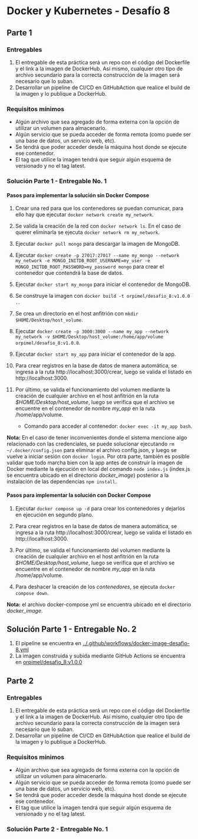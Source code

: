 # Docker y Kubernetes - Desafío 8

## Parte 1

### Entregables

1. El entregable de esta práctica será un repo con el código del Dockerfile y el link a la imagen de DockerHub. Así mismo, cualquier otro tipo de archivo secundario para la correcta construcción de la imagen será necesario que lo suban.
2. Desarrollar un pipeline de CI/CD en GitHubAction que realice el build de la imagen y lo publique a DockerHub.

### Requisitos mínimos

- Algún archivo que sea agregado de forma externa con la opción de utilizar un volumen para almacenarlo.
- Algún servicio que se pueda acceder de forma remota (como puede ser una base de datos, un servicio web, etc).
- Se tendrá que poder acceder desde la máquina host donde se ejecute ese contenedor.
- El tag que utilice la imagen tendrá que seguir algún esquema de versionado y no el tag latest.

### Solución Parte 1 - Entregable No. 1

#### Pasos para implementar la solución **sin** Docker Compose

1. Crear una red para que los contenedores se puedan comunicar, para ello hay que ejecutar `docker network create my_network`.

2. Se valida la creación de la red con `docker network ls`. En el caso de querer eliminarla se ejecuta `docker network rm my_network`.

3. Ejecutar `docker pull mongo` para descargar la imagen de MongoDB.

4. Ejecutar `docker create -p 27017:27017 --name my_mongo --network my_network -e MONGO_INITDB_ROOT_USERNAME=my_user -e MONGO_INITDB_ROOT_PASSWORD=my_password mongo` para crear el contenedor que contendrá la base de datos.

5. Ejecutar `docker start my_mongo` para iniciar el contenedor de MongoDB.

6. Se construye la imagen con `docker build -t orpimel/desafio_8:v1.0.0 .`.

7. Se crea un directorio en el host anfitrión con `mkdir $HOME/Desktop/host_volume`.

8. Ejecutar `docker create -p 3000:3000 --name my_app --network my_network -v $HOME/Desktop/host_volume:/home/app/volume orpimel/desafio_8:v1.0.0`.

9. Ejecutar `docker start my_app` para iniciar el contenedor de la app. 

10. Para crear registros en la base de datos de manera automática, se ingresa a la ruta http://localhost:3000/crear, luego se valida el listado en http://localhost:3000.

11. Por último, se valida el funcionamiento del volumen mediante la creación de cualquier archivo en el host anfitrión en la ruta _$HOME/Desktop/host_volume_, luego se verifica que el archivo se encuentre en el contenedor de nombre _my_app_ en la ruta /home/app/volume.

    - Comando para acceder al contenedor: `docker exec -it my_app bash`.

__Nota:__ En el caso de tener inconvenientes donde el sistema mencione algo relacionado con las credenciales, se puede solucionar ejecutando `rm ~/.docker/config.json` para eliminar el archivo config.json, y luego se vuelve a iniciar sesión con `docker login`. Por otra parte, también es posible validar que todo marcha bien con la app antes de construir la imagen de Docker mediante la ejecución en local del comando `node index.js` (index.js se encuentra ubicado en el directorio *docker_image*) posterior a la instalación de las dependencias `npm install`.

#### Pasos para implementar la solución __con__ Docker Compose

1. Ejecutar `docker compose up -d` para crear los contenedores y dejarlos en ejecución en segundo plano.

2. Para crear registros en la base de datos de manera automática, se ingresa a la ruta http://localhost:3000/crear, luego se valida el listado en http://localhost:3000.

3. Por último, se valida el funcionamiento del volumen mediante la creación de cualquier archivo en el host anfitrión en la ruta _$HOME/Desktop/host_volume_, luego se verifica que el archivo se encuentre en el contenedor de nombre _my_app_ en la ruta /home/app/volume.

4. Para deshacer la creación de los *contenedores*, se ejecuta `docker compose down`.

__Nota:__ el archivo docker-compose.yml se encuentra ubicado en el directorio *docker_image*.

## Solución Parte 1 - Entregable No. 2

1. El pipeline se encuentra en [../.github/workflows/docker-image-desafio-8.yml](../.github/workflows/docker-image-desafio-8.yml)
2. La imagen construida y subida mediante GitHub Actions se encuentra en [orpimel/desafio_8:v1.0.0](https://hub.docker.com/repository/docker/orpimel/desafio_8)

## Parte 2

### Entregables

1. El entregable de esta práctica será un repo con el código del Dockerfile y el link a la imagen de DockerHub. Así mismo, cualquier otro tipo de archivo secundario para la correcta construcción de la imagen será necesario que lo suban.
2. Desarrollar un pipeline de CI/CD en GitHubAction que realice el build de la imagen y lo publique a DockerHub.

### Requisitos mínimos

- Algún archivo que sea agregado de forma externa con la opción de utilizar un volumen para almacenarlo.
- Algún servicio que se pueda acceder de forma remota (como puede ser una base de datos, un servicio web, etc).
- Se tendrá que poder acceder desde la máquina host donde se ejecute ese contenedor.
- El tag que utilice la imagen tendrá que seguir algún esquema de versionado y no el tag latest.

### Solución Parte 2 - Entregable No. 1